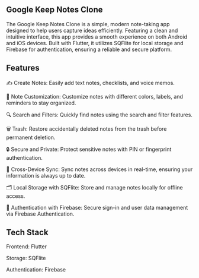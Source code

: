 

## Google Keep Notes Clone ##
The Google Keep Notes Clone is a simple, modern note-taking app designed to help users capture ideas efficiently. Featuring a clean and intuitive interface, this app provides a smooth experience on both Android and iOS devices. Built with Flutter, it utilizes SQFlite for local storage and Firebase for authentication, ensuring a reliable and secure platform.

## Features ##
✍️ Create Notes: Easily add text notes, checklists, and voice memos.

🎨 Note Customization: Customize notes with different colors, labels, and reminders to stay organized.

🔍 Search and Filters: Quickly find notes using the search and filter features.

🗑️ Trash: Restore accidentally deleted notes from the trash before permanent deletion.

🔒 Secure and Private: Protect sensitive notes with PIN or fingerprint authentication.

📱 Cross-Device Sync: Sync notes across devices in real-time, ensuring your information is always up to date.

🗂️ Local Storage with SQFlite: Store and manage notes locally for offline access.

🔑 Authentication with Firebase: Secure sign-in and user data management via Firebase Authentication.

## Tech Stack ##
Frontend: Flutter

Storage: SQFlite

Authentication: Firebase







